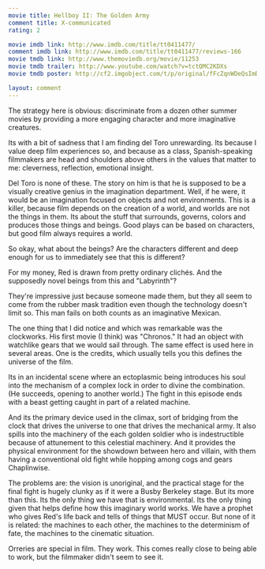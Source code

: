 ```yaml
---
movie title: Hellboy II: The Golden Army
comment title: X-communicated
rating: 2

movie imdb link: http://www.imdb.com/title/tt0411477/
comment imdb link: http://www.imdb.com/title/tt0411477/reviews-166
movie tmdb link: http://www.themoviedb.org/movie/11253
movie tmdb trailer: http://www.youtube.com/watch?v=tctQMC2KDXs
movie tmdb poster: http://cf2.imgobject.com/t/p/original/fFcZqnWDeQsImDAAIyAimc3SGEl.jpg

layout: comment
---
```


The strategy here is obvious: discriminate from a dozen other summer movies by providing a more engaging character and more imaginative creatures.

Its with a bit of sadness that I am finding del Toro unrewarding. Its because I value deep film experiences so, and because as a class, Spanish-speaking filmmakers are head and shoulders above others in the values that matter to me: cleverness, reflection, emotional insight.

Del Toro is none of these. The story on him is that he is supposed to be a visually creative genius in the imagination department. Well, if he were, it would be an imagination focused on objects and not environments. This is a killer, because film depends on the creation of a world, and worlds are not the things in them. Its about the stuff that surrounds, governs, colors and produces those things and beings. Good plays can be based on characters, but good film always requires a world.

So okay, what about the beings? Are the characters different and deep enough for us to immediately see that this is different? 

For my money, Red is drawn from pretty ordinary clichés. And the supposedly novel beings from this and "Labyrinth"?

They're impressive just because someone made them, but they all seem to come from the rubber mask tradition even though the technology doesn't limit so. This man fails on both counts as an imaginative Mexican.

The one thing that I did notice and which was remarkable was the clockworks. His first movie (I think) was "Chronos." It had an object with watchlike gears that we would sail through. The same effect is used here in several areas. One is the credits, which usually tells you this defines the universe of the film.

Its in an incidental scene where an ectoplasmic being introduces his soul into the mechanism of a complex lock in order to divine the combination. (He succeeds, opening to another world.) The fight in this episode ends with a beast getting caught in part of a related machine.

And its the primary device used in the climax, sort of bridging from the clock that drives the universe to one that drives the mechanical army. It also spills into the machinery of the each golden soldier who is indestructible because of attunement to this celestial machinery. And it provides the physical environment for the showdown between hero and villain, with them having a conventional old fight while hopping among cogs and gears Chaplinwise. 

The problems are: the vision is unoriginal, and the practical stage for the final fight is hugely clunky as if it were a Busby Berkeley stage. But its more than this. Its the only thing we have that is environmental. Its the only thing given that helps define how this imaginary world works. We have a prophet who gives Red's life back and tells of things that MUST occur. But none of it is related: the machines to each other, the machines to the determinism of fate, the machines to the cinematic situation.

Orreries are special in film. They work. This comes really close to being able to work, but the filmmaker didn't seem to see it.
